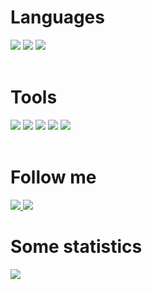 # Languages
<div align="left">
    <img src="https://img.shields.io/badge/-python-090909?style=for-the-badge&logo=python&logoColor=ff073a"/>
    <img src="https://img.shields.io/badge/-C-090909?style=for-the-badge&logo=C" />
    <img src="https://img.shields.io/badge/-C++-090909?style=for-the-badge&logo=C%2b%2b&logoColor=0067BC" />
</div> <br />

# Tools
<div align="left">
    <img src="https://img.shields.io/badge/-qt-002379?style=for-the-badge&logo=qt&logoColor=00FF00" />
    <img src="https://img.shields.io/badge/-git-002379?style=for-the-badge&logo=git&logoColor=FF8C00" />
    <img src="https://img.shields.io/badge/-sql-090909?style=for-the-badge&logo=sqlite&logoColor=FFA62F" />
    <img src="https://img.shields.io/badge/-firebase-090909?style=for-the-badge&logo=firebase&logoColor=F0E68C" />
    <img src="https://img.shields.io/badge/-linux-090909?style=for-the-badge&logo=kalilinux">
</div> <br />

# Follow me
<div align="left">
    <a href="https://t.me/Nep_pasha/">
        <img src="https://img.shields.io/badge/-telegram-090909?style=for-the-badge&logo=telegram" />
    </a>
    <a href="https://leetcode.com/u/GNU_nan0_machine_s0n/">
        <img src="https://img.shields.io/badge/-leetcode-090909?style=for-the-badge&logo=leetcode" />
    </a>
</div>

# Some statistics
<div align="left">
    <img src="https://github-profile-summary-cards.vercel.app/api/cards/repos-per-language?username=nepavellab&theme=dark" />
</div>
